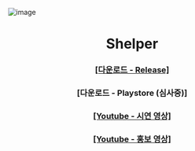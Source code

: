 ![image](https://user-images.githubusercontent.com/40740128/152137653-29759d44-a9be-41af-b75a-2adefa7f0b17.png)

<h1 align="center">Shelper</h1>
<h3 align="center"><a href="https://github.com/gdsckoreahackathon2022/01_Helper/releases">[다운로드 - Release]</a></h3>
<h3 align="center">[다운로드 - Playstore (심사중)]</h3>
<h3 align="center"><a href="https://youtu.be/PpSN8mXIVS4">[Youtube - 시연 영상]</a></h3>
<h3 align="center"><a href="https://youtu.be/zKie5mX1YWk">[Youtube - 홍보 영상]</a></h3>
